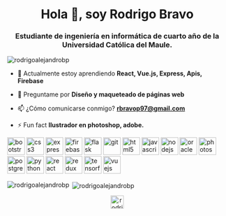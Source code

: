 <h1 align="center">Hola 👋, soy Rodrigo Bravo</h1>
<h3 align="center">Estudiante de ingeniería en informática de cuarto año de la Universidad Católica del Maule.</h3>

<p align="left"> <img src="https://komarev.com/ghpvc/?username=rodrigoalejandrobp" alt="rodrigoalejandrobp" /> </p>

- 🌱 Actualmente estoy aprendiendo **React, Vue.js, Express, Apis, Firebase**

- 💬 Preguntame por **Diseño y maqueteado de páginas web**

- 📫 ¿Cómo comunicarse conmigo? **rbravop97@gmail.com**

- ⚡ Fun fact **Ilustrador en photoshop, adobe.**

<p align="left"><img src="https://devicons.github.io/devicon/devicon.git/icons/bootstrap/bootstrap-plain.svg" alt="bootstrap" width="40" height="40"/> <img src="https://devicons.github.io/devicon/devicon.git/icons/css3/css3-original-wordmark.svg" alt="css3" width="40" height="40"/> <img src="https://devicons.github.io/devicon/devicon.git/icons/express/express-original-wordmark.svg" alt="express" width="40" height="40"/> <img src="https://www.vectorlogo.zone/logos/firebase/firebase-icon.svg" alt="firebase" width="40" height="40"/> <img src="https://www.vectorlogo.zone/logos/pocoo_flask/pocoo_flask-icon.svg" alt="flask" width="40" height="40"/> <img src="https://www.vectorlogo.zone/logos/git-scm/git-scm-icon.svg" alt="git" width="40" height="40"/> <img src="https://devicons.github.io/devicon/devicon.git/icons/html5/html5-original-wordmark.svg" alt="html5" width="40" height="40"/> <img src="https://devicons.github.io/devicon/devicon.git/icons/javascript/javascript-original.svg" alt="javascript" width="40" height="40"/> <img src="https://devicons.github.io/devicon/devicon.git/icons/nodejs/nodejs-original-wordmark.svg" alt="nodejs" width="40" height="40"/> <img src="https://devicons.github.io/devicon/devicon.git/icons/oracle/oracle-original.svg" alt="oracle" width="40" height="40"/> <img src="https://devicons.github.io/devicon/devicon.git/icons/photoshop/photoshop-plain.svg" alt="photoshop" width="40" height="40"/> <img src="https://devicons.github.io/devicon/devicon.git/icons/postgresql/postgresql-original-wordmark.svg" alt="postgresql" width="40" height="40"/> <img src="https://devicons.github.io/devicon/devicon.git/icons/python/python-original.svg" alt="python" width="40" height="40"/> <img src="https://devicons.github.io/devicon/devicon.git/icons/react/react-original-wordmark.svg" alt="react" width="40" height="40"/> <img src="https://devicons.github.io/devicon/devicon.git/icons/redux/redux-original.svg" alt="redux" width="40" height="40"/> <img src="https://www.vectorlogo.zone/logos/tensorflow/tensorflow-icon.svg" alt="tensorflow" width="40" height="40"/> <img src="https://devicons.github.io/devicon/devicon.git/icons/vuejs/vuejs-original-wordmark.svg" alt="vuejs" width="40" height="40"/></p><p><img align="left" src="https://github-readme-stats.vercel.app/api/top-langs/?username=rodrigoalejandrobp&layout=compact&hide=html" alt="rodrigoalejandrobp" /></p>

<p>&nbsp;<img align="center" src="https://github-readme-stats.vercel.app/api?username=rodrigoalejandrobp&show_icons=true" alt="rodrigoalejandrobp" /></p>

<p align="center">
<a href="https://fb.com/rodrigouale" target="blank"><img align="center" src="https://cdn.jsdelivr.net/npm/simple-icons@3.0.1/icons/facebook.svg" alt="rodrigouale" height="30" width="30" /></a>
</p>
